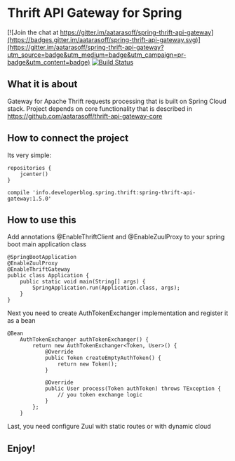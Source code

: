 # Thrift API Gateway for Spring

[![Join the chat at https://gitter.im/aatarasoff/spring-thrift-api-gateway](https://badges.gitter.im/aatarasoff/spring-thrift-api-gateway.svg)](https://gitter.im/aatarasoff/spring-thrift-api-gateway?utm_source=badge&utm_medium=badge&utm_campaign=pr-badge&utm_content=badge) [![Build Status](https://travis-ci.org/aatarasoff/spring-thrift-api-gateway.svg?branch=master)](https://travis-ci.org/aatarasoff/spring-thrift-api-gateway)

## What it is about

Gateway for Apache Thrift requests processing that is built on Spring Cloud stack. Project depends on core functionality that is described in https://github.com/aatarasoff/thrift-api-gateway-core
## How to connect the project

Its very simple:

```
repositories {
    jcenter()
}
```

```
compile 'info.developerblog.spring.thrift:spring-thrift-api-gateway:1.5.0'
```

## How to use this

Add annotations @EnableThriftClient and @EnableZuulProxy to your spring boot main application class

```
@SpringBootApplication
@EnableZuulProxy
@EnableThriftGateway
public class Application {
    public static void main(String[] args) {
        SpringApplication.run(Application.class, args);
    }
}
```

Next you need to create AuthTokenExchanger implementation and register it as a bean

```
@Bean
    AuthTokenExchanger authTokenExchanger() {
        return new AuthTokenExchanger<Token, User>() {
            @Override
            public Token createEmptyAuthToken() {
                return new Token();
            }

            @Override
            public User process(Token authToken) throws TException {
                // you token exchange logic
            }
        };
    }
```

Last, you need configure Zuul with static routes or with dynamic cloud

## Enjoy!
